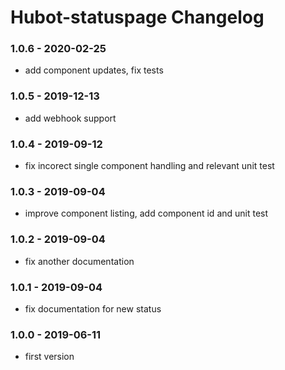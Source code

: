 Hubot-statuspage Changelog
==========================
### 1.0.6 - 2020-02-25
- add component updates, fix tests

### 1.0.5 - 2019-12-13
- add webhook support

### 1.0.4 - 2019-09-12
- fix incorect single component handling and relevant unit test

### 1.0.3 - 2019-09-04
- improve component listing, add component id and unit test

### 1.0.2 - 2019-09-04
- fix another documentation

### 1.0.1 - 2019-09-04
- fix documentation for new status

### 1.0.0 - 2019-06-11
- first version
